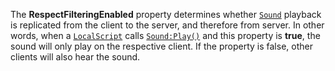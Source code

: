 The **RespectFilteringEnabled** property determines whether [`Sound`](https://create.roblox.com/docs/reference/engine/classes/Sound)
playback is replicated from the client to the server, and therefore from
server. In other words, when a [`LocalScript`](https://create.roblox.com/docs/reference/engine/classes/LocalScript) calls
[`Sound:Play()`](https://create.roblox.com/docs/reference/engine/classes/Sound#Play) and this property is **true**, the sound will only
play on the respective client. If the property is false, other clients
will also hear the sound.